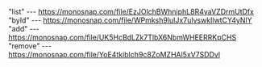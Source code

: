 "list" --- https://monosnap.com/file/EzJOlchBWhniphL8R4yaVZDrmUtDfx
"byId" --- https://monosnap.com/file/WPmksh9luIJx7ulvswkIlwtCY4yNlY
"add" --- https://monosnap.com/file/UK5HcBdLZk7TlbX6NbmWHEERRKpCHS
"remove" --- https://monosnap.com/file/YoE4tkibIch9c8ZoMZHAl5xV7SDDvl
